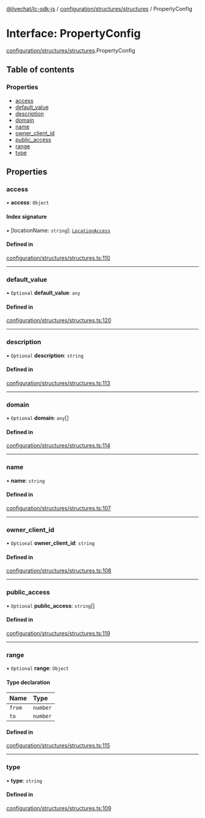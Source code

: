 [@livechat/lc-sdk-js](../README.md) / [configuration/structures/structures](../modules/configuration_structures_structures.md) / PropertyConfig

# Interface: PropertyConfig

[configuration/structures/structures](../modules/configuration_structures_structures.md).PropertyConfig

## Table of contents

### Properties

- [access](configuration_structures_structures.PropertyConfig.md#access)
- [default\_value](configuration_structures_structures.PropertyConfig.md#default_value)
- [description](configuration_structures_structures.PropertyConfig.md#description)
- [domain](configuration_structures_structures.PropertyConfig.md#domain)
- [name](configuration_structures_structures.PropertyConfig.md#name)
- [owner\_client\_id](configuration_structures_structures.PropertyConfig.md#owner_client_id)
- [public\_access](configuration_structures_structures.PropertyConfig.md#public_access)
- [range](configuration_structures_structures.PropertyConfig.md#range)
- [type](configuration_structures_structures.PropertyConfig.md#type)

## Properties

### access

• **access**: `Object`

#### Index signature

▪ [locationName: `string`]: [`LocationAccess`](configuration_structures_structures.LocationAccess.md)

#### Defined in

[configuration/structures/structures.ts:110](https://github.com/livechat/lc-sdk-js/blob/25e113d/src/configuration/structures/structures.ts#L110)

___

### default\_value

• `Optional` **default\_value**: `any`

#### Defined in

[configuration/structures/structures.ts:120](https://github.com/livechat/lc-sdk-js/blob/25e113d/src/configuration/structures/structures.ts#L120)

___

### description

• `Optional` **description**: `string`

#### Defined in

[configuration/structures/structures.ts:113](https://github.com/livechat/lc-sdk-js/blob/25e113d/src/configuration/structures/structures.ts#L113)

___

### domain

• `Optional` **domain**: `any`[]

#### Defined in

[configuration/structures/structures.ts:114](https://github.com/livechat/lc-sdk-js/blob/25e113d/src/configuration/structures/structures.ts#L114)

___

### name

• **name**: `string`

#### Defined in

[configuration/structures/structures.ts:107](https://github.com/livechat/lc-sdk-js/blob/25e113d/src/configuration/structures/structures.ts#L107)

___

### owner\_client\_id

• `Optional` **owner\_client\_id**: `string`

#### Defined in

[configuration/structures/structures.ts:108](https://github.com/livechat/lc-sdk-js/blob/25e113d/src/configuration/structures/structures.ts#L108)

___

### public\_access

• `Optional` **public\_access**: `string`[]

#### Defined in

[configuration/structures/structures.ts:119](https://github.com/livechat/lc-sdk-js/blob/25e113d/src/configuration/structures/structures.ts#L119)

___

### range

• `Optional` **range**: `Object`

#### Type declaration

| Name | Type |
| :------ | :------ |
| `from` | `number` |
| `to` | `number` |

#### Defined in

[configuration/structures/structures.ts:115](https://github.com/livechat/lc-sdk-js/blob/25e113d/src/configuration/structures/structures.ts#L115)

___

### type

• **type**: `string`

#### Defined in

[configuration/structures/structures.ts:109](https://github.com/livechat/lc-sdk-js/blob/25e113d/src/configuration/structures/structures.ts#L109)
